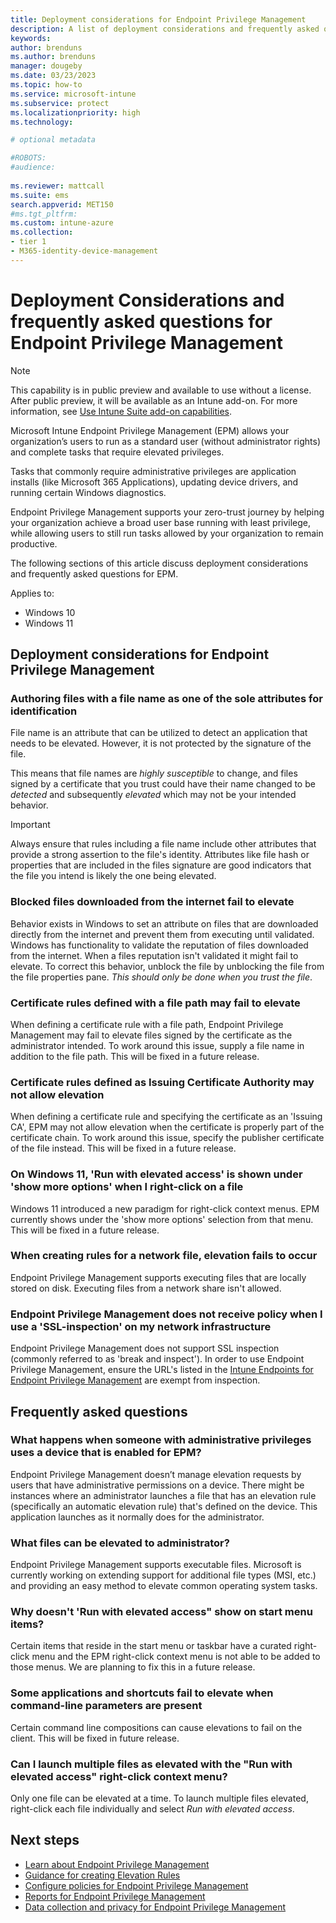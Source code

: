 ```yaml
---
title: Deployment considerations for Endpoint Privilege Management
description: A list of deployment considerations and frequently asked questions for customers deploying Microsoft Intune Endpoint Privilege Management
keywords:
author: brenduns
ms.author: brenduns
manager: dougeby
ms.date: 03/23/2023
ms.topic: how-to
ms.service: microsoft-intune
ms.subservice: protect
ms.localizationpriority: high
ms.technology:

# optional metadata

#ROBOTS:
#audience:
 
ms.reviewer: mattcall
ms.suite: ems
search.appverid: MET150
#ms.tgt_pltfrm:
ms.custom: intune-azure
ms.collection:
- tier 1
- M365-identity-device-management
---
```


# Deployment Considerations and frequently asked questions for Endpoint Privilege Management

<!-- [!INCLUDE [intune-add-on-note](../includes/intune-add-on-note.md)] -->

> [!NOTE]  
> This capability is in public preview and available to use without a license. After public preview, it will be available as an Intune add-on. For more information, see [Use Intune Suite add-on capabilities](../fundamentals/intune-add-ons.md).

Microsoft Intune Endpoint Privilege Management (EPM) allows your organization’s users to run as a standard user (without administrator rights) and complete tasks that require elevated privileges.

Tasks that commonly require administrative privileges are application installs (like Microsoft 365 Applications), updating device drivers, and running certain Windows diagnostics.

Endpoint Privilege Management supports your zero-trust journey by helping your organization achieve a broad user base running with least privilege, while allowing users to still run tasks allowed by your organization to remain productive.

The following sections of this article discuss deployment considerations and frequently asked questions for EPM.

Applies to:

- Windows 10
- Windows 11

## Deployment considerations for Endpoint Privilege Management

### Authoring files with a file name as one of the sole attributes for identification

File name is an attribute that can be utilized to detect an application that needs to be elevated. However, it is not protected by the signature of the file.

This means that file names are *highly susceptible* to change, and files signed by a certificate that you trust could have their name changed to be *detected* and subsequently *elevated* which may not be your intended behavior.

> [!IMPORTANT]
> Always ensure that rules including a file name include other attributes that provide a strong assertion to the file's identity. Attributes like file hash or properties that are included in the files signature are good indicators that the file you intend is likely the one being elevated.

### Blocked files downloaded from the internet fail to elevate

Behavior exists in Windows to set an attribute on files that are downloaded directly from the internet and prevent them from executing until validated. Windows has functionality to validate the reputation of files downloaded from the internet. When a files reputation isn't validated it might fail to elevate. To correct this behavior, unblock the file by unblocking the file from the file properties pane. *This should only be done when you trust the file*.

### Certificate rules defined with a file path may fail to elevate

When defining a certificate rule with a file path, Endpoint Privilege Management may fail to elevate files signed by the certificate as the administrator intended. To work around this issue, supply a file name in addition to the file path. This will be fixed in a future release.

### Certificate rules defined as Issuing Certificate Authority may not allow elevation

When defining a certificate rule and specifying the certificate as an 'Issuing CA', EPM may not allow elevation when the certificate is properly part of the certificate chain. To work around this issue, specify the publisher certificate of the file instead. This will be fixed in a future release.

### On Windows 11, 'Run with elevated access' is shown under 'show more options' when I right-click on a file

Windows 11 introduced a new paradigm for right-click context menus. EPM currently shows under the 'show more options' selection from that menu. This will be fixed in a future release.

### When creating rules for a network file, elevation fails to occur

Endpoint Privilege Management supports executing files that are locally stored on disk. Executing files from a network share isn't allowed.

### Endpoint Privilege Management does not receive policy when I use a 'SSL-inspection' on my network infrastructure

Endpoint Privilege Management does not support SSL inspection (commonly referred to as 'break and inspect'). In order to use Endpoint Privilege Management, ensure the URL's listed in the [Intune Endpoints for Endpoint Privilege Management](../fundamentals/intune-endpoints.md#microsoft-intune-endpoint-privilege-management) are exempt from inspection.

## Frequently asked questions

### What happens when someone with administrative privileges uses a device that is enabled for EPM?

Endpoint Privilege Management doesn’t manage elevation requests by users that have administrative permissions on a device. There might be instances where an administrator launches a file that has an elevation rule (specifically an automatic elevation rule) that's defined on the device. This application launches as it normally does for the administrator.

### What files can be elevated to administrator?

Endpoint Privilege Management supports executable files. Microsoft is currently working on extending support for additional file types (MSI, etc.) and providing an easy method to elevate common operating system tasks.

### Why doesn't 'Run with elevated access" show on start menu items?

Certain items that reside in the start menu or taskbar have a curated right-click menu and the EPM right-click context menu is not able to be added to those menus. We are planning to fix this in a future release.

### Some applications and shortcuts fail to elevate when command-line parameters are present

Certain command line compositions can cause elevations to fail on the client. This will be fixed in future release.

### Can I launch multiple files as elevated with the "Run with elevated access" right-click context menu?

Only one file can be elevated at a time. To launch multiple files elevated, right-click each file individually and select *Run with elevated access*.

## Next steps

- [Learn about Endpoint Privilege Management](../protect/epm-overview.md)
- [Guidance for creating Elevation Rules](../protect/epm-guidance-for-creating-rules.md)
- [Configure policies for Endpoint Privilege Management](../protect/epm-policies.md)
- [Reports for Endpoint Privilege Management](../protect/epm-policies.md)
- [Data collection and privacy for Endpoint Privilege Management](../protect/epm-data-collection.md)
